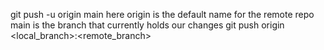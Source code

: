 git push -u origin main
here origin is the default name for the remote repo
main is the branch that currently holds our changes 
git push origin <local_branch>:<remote_branch>

